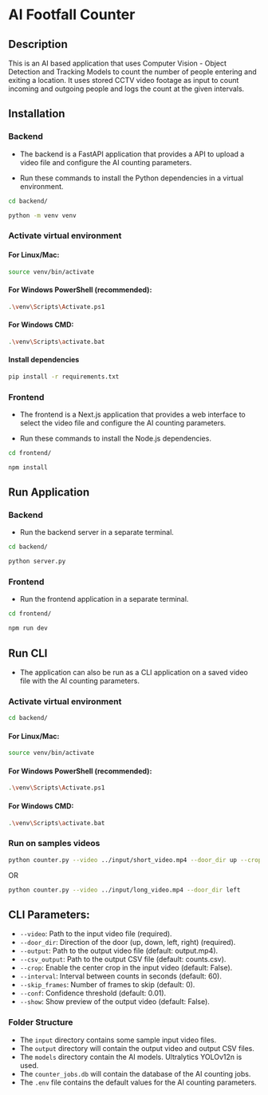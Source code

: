 # AI Footfall Counter

## Description

This is an AI based application that uses Computer Vision - Object Detection and Tracking Models to count the number of people entering and exiting a location. It uses stored CCTV video footage as input to count incoming and outgoing people and logs the count at the given intervals.

## Installation

### Backend

- The backend is a FastAPI application that provides a API to upload a video file and configure the AI counting parameters.

- Run these commands to install the Python dependencies in a virtual environment.

```bash
cd backend/

python -m venv venv
```

### Activate virtual environment
#### For Linux/Mac:
```bash
source venv/bin/activate
```
#### For Windows PowerShell (recommended):
```bash
.\venv\Scripts\Activate.ps1
```
#### For Windows CMD:
```bash
.\venv\Scripts\activate.bat
```

#### Install dependencies
```bash
pip install -r requirements.txt
```

### Frontend

- The frontend is a Next.js application that provides a web interface to select the video file and configure the AI counting parameters.

- Run these commands to install the Node.js dependencies.

```bash
cd frontend/

npm install
```

## Run Application

### Backend

- Run the backend server in a separate terminal.

```bash
cd backend/

python server.py
```

### Frontend

- Run the frontend application in a separate terminal.

```bash
cd frontend/

npm run dev
```

## Run CLI

- The application can also be run as a CLI application on a saved video file with the AI counting parameters.

### Activate virtual environment
```bash
cd backend/
```
#### For Linux/Mac:
```bash
source venv/bin/activate
```
#### For Windows PowerShell (recommended):
```bash
.\venv\Scripts\Activate.ps1
```
#### For Windows CMD:
```bash
.\venv\Scripts\activate.bat
```

### Run on samples videos
```bash
python counter.py --video ../input/short_video.mp4 --door_dir up --crop --interval 1`
```
OR
```bash
python counter.py --video ../input/long_video.mp4 --door_dir left
```

## CLI Parameters:

- `--video`: Path to the input video file (required).
- `--door_dir`: Direction of the door (up, down, left, right) (required).
- `--output`: Path to the output video file (default: output.mp4).
- `--csv_output`: Path to the output CSV file (default: counts.csv).
- `--crop`: Enable the center crop in the input video (default: False).
- `--interval`: Interval between counts in seconds (default: 60).
- `--skip_frames`: Number of frames to skip (default: 0).
- `--conf`: Confidence threshold (default: 0.01).
- `--show`: Show preview of the output video (default: False).

### Folder Structure

- The `input` directory contains some sample input video files.
- The `output` directory will contain the output video and output CSV files.
- The `models` directory contain the AI models. Ultralytics YOLOv12n is used.
- The `counter_jobs.db` will contain the database of the AI counting jobs.
- The `.env` file contains the default values for the AI counting parameters.